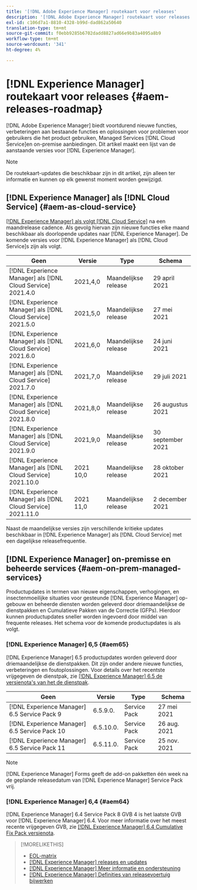 ```yaml
---
title: '[!DNL Adobe Experience Manager] routekaart voor releases'
description: '[!DNL Adobe Experience Manager] routekaart voor releases'
exl-id: c106d7a1-8810-4328-b99d-dad862a50640
translation-type: tm+mt
source-git-commit: f0ebb9285b6702dadd8827ad66e9b83a4095a8b9
workflow-type: tm+mt
source-wordcount: '341'
ht-degree: 4%

---
```


# [!DNL Experience Manager] routekaart voor releases  {#aem-releases-roadmap}

[!DNL Adobe Experience Manager] biedt voortdurend nieuwe functies, verbeteringen aan bestaande functies en oplossingen voor problemen voor gebruikers die het product gebruiken, Managed Services  [!DNL Cloud Service]en on-premise aanbiedingen. Dit artikel maakt een lijst van de aanstaande versies voor [!DNL Experience Manager].

>[!NOTE]
>
>De routekaart-updates die beschikbaar zijn in dit artikel, zijn alleen ter informatie en kunnen op elk gewenst moment worden gewijzigd.

## [!DNL Experience Manager] als  [!DNL Cloud Service] {#aem-as-cloud-service}

[[!DNL Experience Manager] als volgt  [!DNL Cloud Service]](https://experienceleague.adobe.com/docs/experience-manager-cloud-service/release-notes/home.html) na een maandrelease cadence. Als gevolg hiervan zijn nieuwe functies elke maand beschikbaar als doorlopende updates naar [!DNL Experience Manager]. De komende versies voor [!DNL Experience Manager] als [!DNL Cloud Service]s zijn als volgt.

| Geen | Versie | Type | Schema |
|---|---|---|---|
| [!DNL Experience Manager] als  [!DNL Cloud Service] 2021.4.0 | 2021,4,0 | Maandelijkse release | 29 april 2021 |
| [!DNL Experience Manager] als  [!DNL Cloud Service] 2021.5.0 | 2021,5,0 | Maandelijkse release | 27 mei 2021 |
| [!DNL Experience Manager] als  [!DNL Cloud Service] 2021.6.0 | 2021,6,0 | Maandelijkse release | 24 juni 2021 |
| [!DNL Experience Manager] als  [!DNL Cloud Service] 2021.7.0 | 2021,7,0 | Maandelijkse release | 29 juli 2021 |
| [!DNL Experience Manager] als  [!DNL Cloud Service] 2021.8.0 | 2021,8,0 | Maandelijkse release | 26 augustus 2021 |
| [!DNL Experience Manager] als  [!DNL Cloud Service] 2021.9.0 | 2021,9,0 | Maandelijkse release | 30 september 2021 |
| [!DNL Experience Manager] als  [!DNL Cloud Service] 2021.10.0 | 2021 10,0 | Maandelijkse release | 28 oktober 2021 |
| [!DNL Experience Manager] als  [!DNL Cloud Service] 2021.11.0 | 2021 11,0 | Maandelijkse release | 2 december 2021 |

Naast de maandelijkse versies zijn verschillende kritieke updates beschikbaar in [!DNL Experience Manager] als [!DNL Cloud Service] met een dagelijkse releasefrequentie.

## [!DNL Experience Manager] on-premisse en beheerde services  {#aem-on-prem-managed-services}

Productupdates in termen van nieuwe eigenschappen, verhogingen, en insectenmoeilijke situaties voor gesteunde [!DNL Experience Manager] op-gebouw en beheerde diensten worden geleverd door driemaandelijkse de dienstpakken en Cumulatieve Pakken van de Correctie (GFPs). Hierdoor kunnen productupdates sneller worden ingevoerd door middel van frequente releases. Het schema voor de komende productupdates is als volgt.

### [!DNL Experience Manager] 6,5  {#aem65}

[!DNL Experience Manager] 6.5 productupdates worden geleverd door driemaandelijkse de dienstpakken. Dit zijn onder andere nieuwe functies, verbeteringen en foutoplossingen. Voor details over het recentste vrijgegeven de dienstpak, zie [[!DNL Experience Manager] 6.5 de versienota&#39;s van het de dienstpak](https://experienceleague.adobe.com/docs/experience-manager-65/release-notes/service-pack/sp-release-notes.html).

| Geen | Versie | Type | Schema |
|---|---|---|---|
| [!DNL Experience Manager] 6.5 Service Pack 9 | 6.5.9.0. | Service Pack | 27 mei 2021 |
| [!DNL Experience Manager] 6.5 Service Pack 10 | 6.5.10.0. | Service Pack | 26 aug. 2021 |
| [!DNL Experience Manager] 6.5 Service Pack 11 | 6.5.11.0. | Service Pack | 25 nov. 2021 |

>[!NOTE]
>
>[!DNL Experience Manager] Forms geeft de add-on pakketten één week na de geplande releasedatum van  [!DNL Experience Manager] Service Pack vrij.

### [!DNL Experience Manager] 6,4  {#aem64}

[!DNL Experience Manager] 6.4 Service Pack 8 GVB 4 is het laatste GVB voor  [!DNL Experience Manager] 6.4. Voor meer informatie over het meest recente vrijgegeven GVB, zie  [[!DNL Experience Manager] 6.4 Cumulative Fix Pack versienota](https://experienceleague.adobe.com/docs/experience-manager-64/release-notes/cfp-release-notes.html).

>[!MORELIKETHIS]
>
>* [EOL-matrix](https://helpx.adobe.com/support/programs/eol-matrix.html)
>* [[!DNL Experience Manager] releases en updates](https://helpx.adobe.com/experience-manager/aem-releases-updates.html)
>* [[!DNL Experience Manager] Meer informatie en ondersteuning](https://helpx.adobe.com/support/experience-manager.html)
>* [[!DNL Experience Manager] Definities van releasevoertuig bijwerken](/help/update-release-vehicle-definitions.md)

